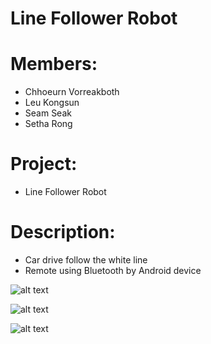 # Line Follower Robot

# Members:
  - Chhoeurn Vorreakboth
  - Leu Kongsun
  - Seam Seak
  - Setha Rong
  
# Project:
  - Line Follower Robot
  
# Description:
  - Car drive follow the white line
  - Remote using Bluetooth by Android device
  
![alt text](https://scontent.fpnh1-2.fna.fbcdn.net/v/t31.0-8/19787240_1853631708285296_8435546701616220367_o.jpg?_nc_eui2=v1%3AAeG8M_2dODIHqddQTRMzHmr3ePHQgI3d3dcxRZ38lRg4UCbOWZTJe9Jmakwi5aZWE56O5eBggG7TsUE2sFa1lj7xMSUURUHoI42iXSI7xBn00Q&oh=093f63b9ba21192b107da387ceda9fdf&oe=5B03D9AF
)

![alt text](https://scontent.fpnh1-2.fna.fbcdn.net/v/t31.0-8/19944306_1853631704951963_4671827779721883106_o.jpg?_nc_eui2=v1%3AAeG5xe-9wbZ4Q76KUNWlT1QNpXUfQBiTW_CRimuirwimAPPDGd1imKNMfa1uWuA1Fl5TRlmkQFKu6e_1DNDr0GC8DJyZU7KZ1B8P3jCngbZ1xw&oh=5300a2b893f4a9e95727e2b41c37355a&oe=5B204C8B)

![alt text](https://scontent.fpnh1-2.fna.fbcdn.net/v/t31.0-8/19679318_1853631701618630_7474298773539343584_o.jpg?_nc_eui2=v1%3AAeEbka8F7qI_cgQlV2dtkvKOSd8dqI6aLW0A00trbsONW_kYhgoGTjMKuL9Dknngih5-WSGQylcq2u06lu0mlnBq-IBeQCPluZD6DGKIsxkY_g&oh=bd8e09028dbc82ebeecdaa458be762fd&oe=5B4D8499)
